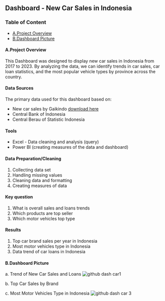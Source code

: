 ## Dashboard - New Car Sales in Indonesia

### Table of Content
- [A.Project Overview](#A.Project-Overview)
- [B.Dashboard Picture](#B.Dashboard-Picture)


#### A.Project Overview
This Dashboard was designed to display new car sales in Indonesia from 2017 to 2023. By analyzing the data, we can identify trends in car sales, car loan statistics, and the most popular vehicle types by province across the country.


#### Data Sources
The primary data used for this dashboard based on:
- New car sales by Gaikindo [download here](https://www.gaikindo.or.id/indonesian-automobile-industry-data/)
- Central Bank of Indonesia
- Central Berau of Statistic Indonesia


#### Tools
- Excel - Data cleaning and analysis (query)
- Power BI (creating measures of the data and dashboard)


#### Data Preparation/Cleaning
1. Collecting data set
2. Handling missing values
3. Cleaning data and formatting
4. Creating measures of data


#### Key question
1. What is overall sales and loans trends
2. Which products are top seller
3. Which motor vehicles top type


#### Results
1. Top car brand sales per year in Indonesia
2. Most motor vehicles type in Indonesia
3. Data trend of car loans in Indonesia


#### B.Dashboard Picture  
a. Trend of New Car Sales and Loans 
![github dash car1](https://github.com/user-attachments/assets/f7752d5c-351c-482e-b661-629c5f7cd778)

b. Top Car Sales by Brand 

c. Most Motor Vehicles Type in Indonesia
![github dash car 3](https://github.com/user-attachments/assets/874bc35b-c4e9-43f5-87e0-f597ea353a18)


